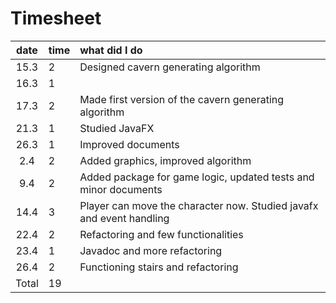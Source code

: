 # Timesheet 

| date | time | what did I do|
| :----:|:-----| :-----|
| 15.3 | 2    | Designed cavern generating algorithm|
| 16.3 | 1 | |
| 17.3 | 2   | Made first version of the cavern generating algorithm|
| 21.3 | 1 | Studied JavaFX|
| 26.3 | 1 | Improved documents|
|2.4|2| Added graphics, improved algorithm|
|9.4|2|Added package for game logic, updated tests and minor documents|
|14.4|3|Player can move the character now. Studied javafx and event handling|
|22.4|2|Refactoring and few functionalities|
|23.4|1|Javadoc and more refactoring|
|26.4|2|Functioning stairs and refactoring|
|Total|19|
